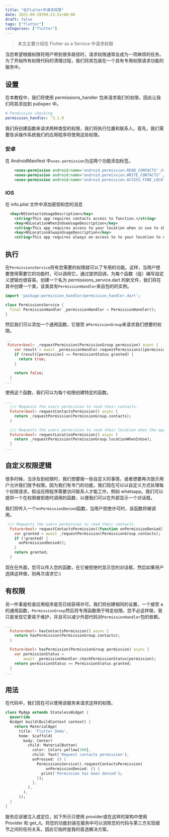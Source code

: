 ```yaml
---
title: "在Flutter中请求权限"
date: 2021-09-29T09:23:51+08:00
draft: false
tags: ["flutter"]
categories: ["flutter"]
---
```


> 本文主要介绍在 Flutter as a Service 中请求权限

当您希望根据权限将用户带到很多路径时，请求权限通常会成为一项麻烦的任务。为了开始所有权限代码的清理过程，我们将其包装在一个具有专用权限请求功能的服务中。

## 设置

在本教程中，我们将使用 permissions_handler 包来请求我们的权限，因此让我们将其添加到 pubspec 中。

```yaml
# Permission checking
permission_handler: ^3.1.0
```

我们将创建函数来请求两种类型的权限，我们将执行位置和联系人。首先，我们需要告诉操作系统我们的应用程序将使用这些权限。

### 安卓

在 AndroidManifest 中`uses-permission`为这两个功能添加标签。

```xml
    <uses-permission android:name="android.permission.READ_CONTACTS" />
    <uses-permission android:name="android.permission.WRITE_CONTACTS" />
    <uses-permission android:name="android.permission.ACCESS_FINE_LOCATION" />
```

### IOS

在 info.plist 文件中添加密钥和您的消息

```xml
  <key>NSContactsUsageDescription</key>
	<string>This app requires contacts access to function.</string>
	<key>NSLocationWhenInUseUsageDescription</key>
	<string>This app requires access to your location when in use to show relevan information.</string>
	<key>NSLocationAlwaysUsageDescription</key>
	<string>This app requires always on access to to your location to notifiy you when are near a store.</string>
```

## 执行

在`PermissionsService`将有您需要的权限就可以了专用的功能。这样，当用户想要使用需要它的功能时，可以调用它。通过提供回调，为每个函数（组）编写自定义逻辑也很容易。创建一个名为 permissions_service.dart 的新文件，我们将在其中创建一个类，该类具有`PermissionHandler`来自包的的实例。

```dart
import 'package:permission_handler/permission_handler.dart';

class PermissionsService {
  final PermissionHandler _permissionHandler = PermissionHandler();
}
```

然后我们可以添加一个通用函数，它接受 a`PermissionGroup`来请求我们想要的权限。

```dart
...
 Future<bool> _requestPermission(PermissionGroup permission) async {
    var result = await _permissionHandler.requestPermissions([permission]);
    if (result[permission] == PermissionStatus.granted) {
      return true;
    }

    return false;
  }
...
```

使用这个函数，我们可以为每个权限创建特定的函数。

```dart
...
  /// Requests the users permission to read their contacts.
  Future<bool> requestContactsPermission() async {
    return _requestPermission(PermissionGroup.contacts);
  }

  /// Requests the users permission to read their location when the app is in use
  Future<bool> requestLocationPermission() async {
    return _requestPermission(PermissionGroup.locationWhenInUse);
  }
...
```

## 自定义权限逻辑

很多时候，当涉及到权限时，我们想要做一些自定义的事情，或者想要再次提示用户允许我们授予权限。因为我们有专门的功能，我们现在可以以自定义方式处理每个权限请求。假设应用程序需要访问联系人才能工作，例如 whatsapp。我们可以提供一个在权限被拒绝时调用的函数，以便我们可以在外部显示一个对话框。

我们将传入一个`onPermissionDenied`函数，当用户拒绝许可时，该函数将被调用。

```dart
 /// Requests the users permission to read their contacts.
  Future<bool> requestContactsPermission({Function onPermissionDenied}) async {
    var granted = await _requestPermission(PermissionGroup.contacts);
    if (!granted) {
      onPermissionDenied();
    }
    return granted;
  }
```

现在在外面，您可以传入您的函数，在它被拒绝时显示您的对话框，然后如果用户选择这样做，则再次请求它:)

## 有权限

另一件事是检查应用程序是否已经获得许可。我们将创建相同的设置，一个接受 a 的通用函数，`PermissionGroup`然后将专用函数用于特定权限。您不必这样做，我只是发现它更易于维护，并且可以减少外部代码对`PermissionHandler`包的依赖。

```dart
...
  Future<bool> hasContactsPermission() async {
    return hasPermission(PermissionGroup.contacts);
  }

  Future<bool> hasPermission(PermissionGroup permission) async {
    var permissionStatus =
        await _permissionHandler.checkPermissionStatus(permission);
    return permissionStatus == PermissionStatus.granted;
  }
...
```

## 用法

在代码中，我们现在可以使用该服务来请求这样的权限。

```dart
class MyApp extends StatelessWidget {
  @override
  Widget build(BuildContext context) {
    return MaterialApp(
      title: 'Flutter Demo',
      home: Scaffold(
        body: Center(
          child: MaterialButton(
            color: Colors.yellow[300],
            child: Text('Request contacts permission'),
            onPressed: () {
              PermissionsService().requestContactsPermission(
                  onPermissionDenied: () {
                print('Permission has been denied');
              });
            },
          ),
        ),
      ));
  }
}
```

服务应该被注入或定位，如下所示只使用 provider或在这样的架构中使用 Provider 和 get_it。将您的功能封装在服务中可以消除您的代码与第三方实现细节之间的任何关系，因此它始终是我的首选解决方案。